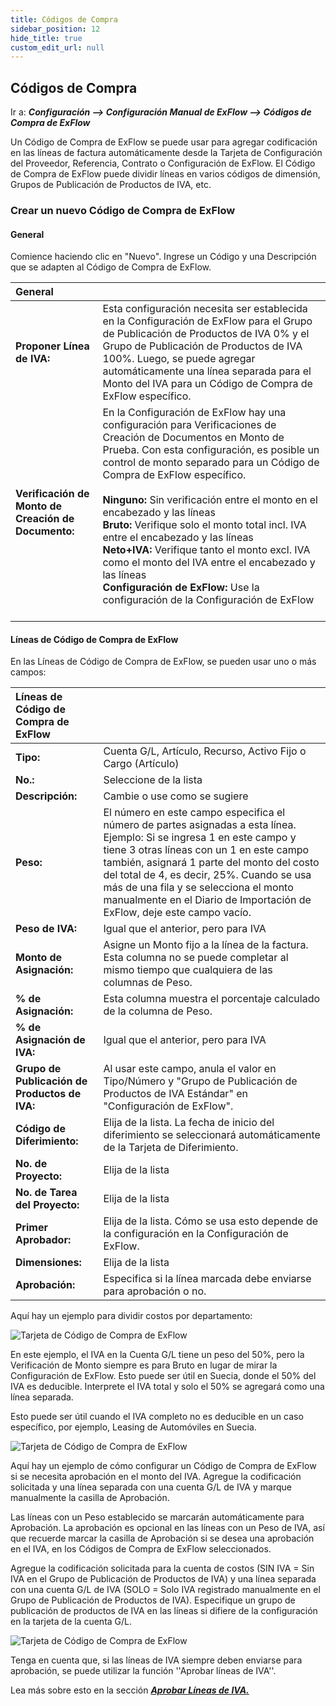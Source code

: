 ```yaml
---
title: Códigos de Compra
sidebar_position: 12
hide_title: true
custom_edit_url: null
---
```


## Códigos de Compra

Ir a: ***Configuración \--\> Configuración Manual de ExFlow \--\> Códigos de Compra de ExFlow***

Un Código de Compra de ExFlow se puede usar para agregar codificación en las líneas de factura automáticamente desde la Tarjeta de Configuración del Proveedor, Referencia, Contrato o Configuración de ExFlow. El Código de Compra de ExFlow puede dividir líneas en varios códigos de dimensión, Grupos de Publicación de Productos de IVA, etc.

### Crear un nuevo Código de Compra de ExFlow

#### General
Comience haciendo clic en "Nuevo". Ingrese un Código y una Descripción que se adapten al Código de Compra de ExFlow.

| General      |    |
|:-|:-|
| **Proponer Línea de IVA:**             | Esta configuración necesita ser establecida en la Configuración de ExFlow para el Grupo de Publicación de Productos de IVA 0% y el Grupo de Publicación de Productos de IVA 100%. Luego, se puede agregar automáticamente una línea separada para el Monto del IVA para un Código de Compra de ExFlow específico.
| **Verificación de Monto de Creación de Documento:**   | En la Configuración de ExFlow hay una configuración para Verificaciones de Creación de Documentos en Monto de Prueba. Con esta configuración, es posible un control de monto separado para un Código de Compra de ExFlow específico. <br/><br/>**Ninguno:** Sin verificación entre el monto en el encabezado y las líneas <br/> **Bruto:** Verifique solo el monto total incl. IVA entre el encabezado y las líneas <br/>**Neto+IVA:** Verifique tanto el monto excl. IVA como el monto del IVA entre el encabezado y las líneas <br/>**Configuración de ExFlow:** Use la configuración de la Configuración de ExFlow <br/><br/>

#### Líneas de Código de Compra de ExFlow

En las Líneas de Código de Compra de ExFlow, se pueden usar uno o más campos:

| Líneas de Código de Compra de ExFlow      | |
|:-|:-|
|**Tipo:**                      | Cuenta G/L, Artículo, Recurso, Activo Fijo o Cargo (Artículo)
| **No.:**                      | Seleccione de la lista
| **Descripción:**              | Cambie o use como se sugiere
| **Peso:**                     | El número en este campo especifica el número de partes asignadas a esta línea. Ejemplo: Si se ingresa 1 en este campo y tiene 3 otras líneas con un 1 en este campo también, asignará 1 parte del monto del costo del total de 4, es decir, 25%. Cuando se usa más de una fila y se selecciona el monto manualmente en el Diario de Importación de ExFlow, deje este campo vacío.
| **Peso de IVA:**              | Igual que el anterior, pero para IVA
| **Monto de Asignación:**      | Asigne un Monto fijo a la línea de la factura. Esta columna no se puede completar al mismo tiempo que cualquiera de las columnas de Peso.
| **% de Asignación:**          | Esta columna muestra el porcentaje calculado de la columna de Peso.
| **% de Asignación de IVA:**   | Igual que el anterior, pero para IVA
| **Grupo de Publicación de Productos de IVA:**  | Al usar este campo, anula el valor en Tipo/Número y "Grupo de Publicación de Productos de IVA Estándar" en "Configuración de ExFlow".
| **Código de Diferimiento:**   | Elija de la lista. La fecha de inicio del diferimiento se seleccionará automáticamente de la Tarjeta de Diferimiento.
| **No. de Proyecto:**          | Elija de la lista
| **No. de Tarea del Proyecto:**| Elija de la lista
| **Primer Aprobador:**         | Elija de la lista. Cómo se usa esto depende de la configuración en la Configuración de ExFlow.
| **Dimensiones:**              | Elija de la lista
| **Aprobación:**               | Especifica si la línea marcada debe enviarse para aprobación o no.

Aquí hay un ejemplo para dividir costos por departamento:

![Tarjeta de Código de Compra de ExFlow](@site/static/img/media/puchase-code-001.png)

En este ejemplo, el IVA en la Cuenta G/L tiene un peso del 50%, pero la Verificación de Monto siempre es para Bruto en lugar de mirar la Configuración de ExFlow. Esto puede ser útil en Suecia, donde el 50% del IVA es deducible. Interprete el IVA total y solo el 50% se agregará como una línea separada.

Esto puede ser útil cuando el IVA completo no es deducible en un caso específico, por ejemplo, Leasing de Automóviles en Suecia.

![Tarjeta de Código de Compra de ExFlow](@site/static/img/media/puchase-code-002.png)

Aquí hay un ejemplo de cómo configurar un Código de Compra de ExFlow si se necesita aprobación en el monto del IVA. Agregue la codificación solicitada y una línea separada con una cuenta G/L de IVA y marque manualmente la casilla de Aprobación.

Las líneas con un Peso establecido se marcarán automáticamente para Aprobación. La aprobación es opcional en las líneas con un Peso de IVA, así que recuerde marcar la casilla de Aprobación si se desea una aprobación en el IVA, en los Códigos de Compra de ExFlow seleccionados.

Agregue la codificación solicitada para la cuenta de costos (SIN IVA = Sin IVA en el Grupo de Publicación de Productos de IVA) y una línea separada con una cuenta G/L de IVA (SOLO = Solo IVA registrado manualmente en el Grupo de Publicación de Productos de IVA). Especifique un grupo de publicación de productos de IVA en las líneas si difiere de la configuración en la tarjeta de la cuenta G/L.

![Tarjeta de Código de Compra de ExFlow](@site/static/img/media/puchase-code-003.png)

Tenga en cuenta que, si las líneas de IVA siempre deben enviarse para aprobación, se puede utilizar la función ''Aprobar líneas de IVA''.

Lea más sobre esto en la sección [***Aprobar Líneas de IVA.***](https://docs.signupsoftware.com/business-central/docs/user-manual/business-functionality/approve-vat-lines)


